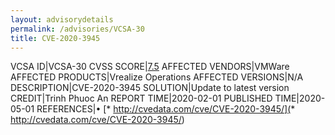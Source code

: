 ```yaml
---
layout: advisorydetails
permalink: /advisories/VCSA-30
title: CVE-2020-3945
---
```

VCSA ID|VCSA-30
CVSS SCORE|[7.5](https://nvd.nist.gov/vuln-metrics/cvss/v3-calculator?calculator&version=3.0&vector=(CVSS:3.1/AV:N/AC:L/PR:N/UI:N/S:U/C:H/I:N/A:N))
AFFECTED VENDORS|VMWare
AFFECTED PRODUCTS|Vrealize Operations
AFFECTED VERSIONS|N/A
DESCRIPTION|CVE-2020-3945
SOLUTION|Update to latest version
CREDIT|Trinh Phuoc An
REPORT TIME|2020-02-01
PUBLISHED TIME|2020-05-01
REFERENCES|&#8226; [* http://cvedata.com/cve/CVE-2020-3945/](* http://cvedata.com/cve/CVE-2020-3945/)
